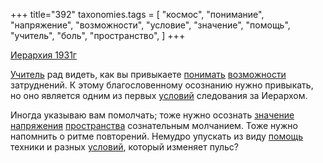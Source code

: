 +++
title="392"
taxonomies.tags = [
 "космос",
 "понимание",
 "напряжение",
 "возможности",
 "условие",
 "значение",
 "помощь",
 "учитель",
 "боль",
 "пространство",
]
+++

[Иерархия 1931г](/agni/1931)

[Учитель](/tags/учитель) рад видеть, как вы привыкаете [понимать](/tags/понимание) [возможности](/tags/возможности) затруднений. К этому благословенному осознанию нужно привыкать, но оно является одним из первых [условий](/tags/условие) следования за Иерархом.   

Иногда указываю вам помолчать; тоже нужно осознать [значение](/tags/значение) [напряжения](/tags/напряжение) [пространства](/tags/пространство) сознательным молчанием. Тоже нужно напомнить о ритме повторений. Немудро упускать из виду [помощь](/tags/помощь) техники и разных [условий](/tags/космос), который изменяет пульс?   

